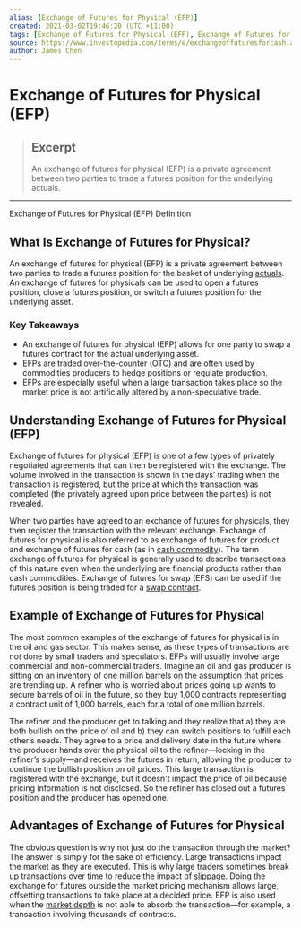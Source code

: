 ```yaml
---
alias: [Exchange of Futures for Physical (EFP)]
created: 2021-03-02T19:46:20 (UTC +11:00)
tags: [Exchange of Futures for Physical (EFP), Exchange of Futures for Physical (EFP) Definition]
source: https://www.investopedia.com/terms/e/exchangeoffuturesforcash.asp
author: James Chen
---
```


# Exchange of Futures for Physical (EFP)

> ## Excerpt
> An exchange of futures for physical (EFP) is a private agreement between two parties to trade a futures position for the underlying actuals.

---

Exchange of Futures for Physical (EFP) Definition
## What Is Exchange of Futures for Physical?

An exchange of futures for physical (EFP) is a private agreement between two parties to trade a futures position for the basket of underlying [actuals](https://www.investopedia.com/terms/a/actual.asp). An exchange of futures for physicals can be used to open a futures position, close a futures position, or switch a futures position for the underlying asset.

### Key Takeaways

-   An exchange of futures for physical (EFP) allows for one party to swap a futures contract for the actual underlying asset.
-   EFPs are traded over-the-counter (OTC) and are often used by commodities producers to hedge positions or regulate production.
-   EFPs are especially useful when a large transaction takes place so the market price is not artificially altered by a non-speculative trade.

## Understanding Exchange of Futures for Physical (EFP)

Exchange of futures for physical (EFP) is one of a few types of privately negotiated agreements that can then be registered with the exchange. The volume involved in the transaction is shown in the days’ trading when the transaction is registered, but the price at which the transaction was completed (the privately agreed upon price between the parties) is not revealed.

When two parties have agreed to an exchange of futures for physicals, they then register the transaction with the relevant exchange. Exchange of futures for physical is also referred to as exchange of futures for product and exchange of futures for cash (as in [cash commodity](https://www.investopedia.com/terms/c/cashcommodity.asp)). The term exchange of futures for physical is generally used to describe transactions of this nature even when the underlying are financial products rather than cash commodities. Exchange of futures for swap (EFS) can be used if the futures position is being traded for a [swap contract](https://www.investopedia.com/terms/s/swap.asp).

## Example of Exchange of Futures for Physical

The most common examples of the exchange of futures for physical is in the oil and gas sector. This makes sense, as these types of transactions are not done by small traders and speculators. EFPs will usually involve large commercial and non-commercial traders. Imagine an oil and gas producer is sitting on an inventory of one million barrels on the assumption that prices are trending up. A refiner who is worried about prices going up wants to secure barrels of oil in the future, so they buy 1,000 contracts representing a contract unit of 1,000 barrels, each for a total of one million barrels.

The refiner and the producer get to talking and they realize that a) they are both bullish on the price of oil and b) they can switch positions to fulfill each other’s needs. They agree to a price and delivery date in the future where the producer hands over the physical oil to the refiner—locking in the refiner’s supply—and receives the futures in return, allowing the producer to continue the bullish position on oil prices. This large transaction is registered with the exchange, but it doesn't impact the price of oil because pricing information is not disclosed. So the refiner has closed out a futures position and the producer has opened one.

## Advantages of Exchange of Futures for Physical

The obvious question is why not just do the transaction through the market? The answer is simply for the sake of efficiency. Large transactions impact the market as they are executed. This is why large traders sometimes break up transactions over time to reduce the impact of [slippage](https://www.investopedia.com/terms/s/slippage.asp). Doing the exchange for futures outside the market pricing mechanism allows large, offsetting transactions to take place at a decided price. EFP is also used when the [market depth](https://www.investopedia.com/terms/m/marketdepth.asp) is not able to absorb the transaction—for example, a transaction involving thousands of contracts.
